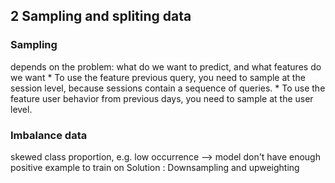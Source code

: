 ## 2 Sampling and spliting data
### Sampling
depends on the problem: what do we want to predict, and what features do we want
	* To use the feature previous query, you need to sample at the session level, because sessions contain a sequence of queries.
	* To use the feature user behavior from previous days, you need to sample at the user level.

### Imbalance data
skewed class proportion, e.g. low occurrence --> model don't have enough positive example to train on
Solution : Downsampling and upweighting

